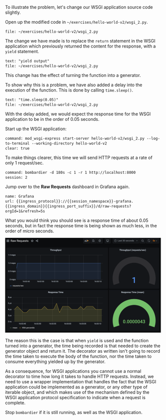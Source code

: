 To illustrate the problem, let's change our WSGI application source code slightly.

Open up the modified code in `~/exercises/hello-world-v2/wsgi_2.py`.

```editor:open-file
file: ~/exercises/hello-world-v2/wsgi_2.py
```

The change we have made is to replace the `return` statement in the WSGI application which previously returned the content for the response, with a `yield` statement.

```editor:select-matching-text
text: "yield output"
file: ~/exercises/hello-world-v2/wsgi_2.py
```

This change has the effect of turning the function into a generator.

To show why this is a problem, we have also added a delay into the execution of the function. This is done by calling `time.sleep()`.

```editor:select-matching-text
text: "time.sleep(0.05)"
file: ~/exercises/hello-world-v2/wsgi_2.py
```

With the delay added, we would expect the response time for the WSGI application to be in the order of 0.05 seconds.

Start up the WSGI application:

```terminal:execute
command: mod_wsgi-express start-server hello-world-v2/wsgi_2.py --log-to-terminal --working-directory hello-world-v2
clear: true
```

To make things clearer, this time we will send HTTP requests at a rate of only 1 request/sec.

```terminal:execute
command: bombardier -d 180s -c 1 -r 1 http://localhost:8000
session: 2
```

Jump over to the **Raw Requests** dashboard in Grafana again.

```dashboard:reload-dashboard
name: Grafana
url: {{ingress_protocol}}://{{session_namespace}}-grafana.{{ingress_domain}}{{ingress_port_suffix}}/d/raw-requests?orgId=1&refresh=5s
```

What you would think you should see is a response time of about 0.05 seconds, but in fact the response time is being shown as much less, in the order of micro seconds.

![](hello-world-v2-2-raw-requests.png)

The reason this is the case is that when `yield` is used and the function turned into a generator, the time being recorded is that needed to create the generator object and return it. The decorator as written isn't going to record the time taken to execute the body of the function, nor the time taken to consume everything yielded up by the generator.

As a consequence, for WSGI applications you cannot use a normal decorator to time how long it takes to handle HTTP requests. Instead, we need to use a wrapper implementation that handles the fact that the WSGI application could be implemented as a generator, or any other type of iterable object, and which makes use of the mechanism defined by the WSGI application protocol specification to indicate when a request is complete.

Stop `bombardier` if it is still running, as well as the WSGI application.

```terminal:interrupt-all
```
